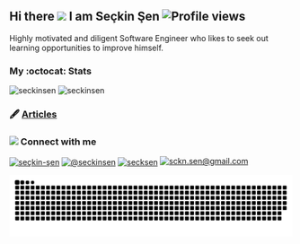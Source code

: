 ## Hi there <img src="https://raw.githubusercontent.com/MartinHeinz/MartinHeinz/master/wave.gif" width="26"> I am Seçkin Şen ![Profile views](https://visitor-badge.glitch.me/badge?page_id=seckinsen.seckinsen&right_color=green&left_text=Profile%20views)

Highly motivated and diligent Software Engineer who likes to seek out learning opportunities to improve himself.

### My :octocat: Stats
<p align="left">
<img  src="https://github-readme-stats.vercel.app/api?username=seckinsen&show_icons=true&theme=radical" alt="seckinsen" width="480" height="180" />
<img src="https://github-readme-stats.vercel.app/api/top-langs/?username=seckinsen&layout=compact&hide=html&theme=radical" alt="seckinsen"/>
</p>

<!--
### 🕹️ Interests
-->

### 🖋️ [Articles](https://github.com/seckinsen/articles)


### <img src="https://media.giphy.com/media/LnQjpWaON8nhr21vNW/giphy.gif" height="32"/> Connect with me 
<a href="https://www.linkedin.com/in/seçkin-şen/" target="blank"><img align="center" src="https://img.shields.io/badge/linkedin-%230077B5.svg?&style=for-the-badge&logo=linkedin&logoColor=white" alt="seçkin-şen"/></a>
<a href="https://medium.com/@seckinsen" target="blank"><img align="center" src="https://img.shields.io/badge/medium-%2312100E.svg?&style=for-the-badge&logo=medium&logoColor=white" alt="@seckinsen"/></a>
<a href="https://twitter.com/secksen" target="blank"><img align="center" src="https://img.shields.io/badge/twitter-%231DA1F2.svg?&style=for-the-badge&logo=twitter&logoColor=white" alt="secksen"/></a>
<a href="mailto:sckn.sen@gmail.com"><img src="https://img.shields.io/badge/Gmail-D14836?style=for-the-badge&logo=gmail&logoColor=white" alt="sckn.sen@gmail.com"/></a>

![Snake animation](https://raw.githubusercontent.com/seckinsen/seckinsen/output/github-contribution-grid-snake.svg)

<!--
**seckinsen/seckinsen** is a ✨ _special_ ✨ repository because its `README.md` (this file) appears on your GitHub profile.

Here are some ideas to get you started:

- 🔭 I’m currently working on ...
- 🌱 I’m currently learning ...
- 👯 I’m looking to collaborate on ...
- 🤔 I’m looking for help with ...
- 💬 Ask me about ...
- 📫 How to reach me: ...
- 😄 Pronouns: ...
- ⚡ Fun fact: ...
-->
